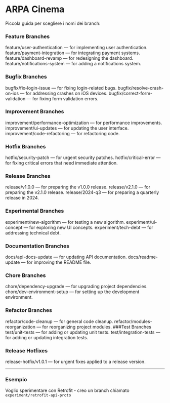 # ARPA Cinema

Piccola guida per scegliere i nomi dei branch:

### Feature Branches
feature/user-authentication — for implementing user authentication.
feature/payment-integration — for integrating payment systems.
feature/dashboard-revamp — for redesigning the dashboard.
feature/notifications-system — for adding a notifications system.
### Bugfix Branches
bugfix/fix-login-issue — for fixing login-related bugs.
bugfix/resolve-crash-on-ios — for addressing crashes on iOS devices.
bugfix/correct-form-validation — for fixing form validation errors.
### Improvement Branches
improvement/performance-optimization — for performance improvements.
improvement/ui-updates — for updating the user interface.
improvement/code-refactoring — for refactoring code.
### Hotfix Branches
hotfix/security-patch — for urgent security patches.
hotfix/critical-error — for fixing critical errors that need immediate attention.
### Release Branches
release/v1.0.0 — for preparing the v1.0.0 release.
release/v2.1.0 — for preparing the v2.1.0 release.
release/2024-q3 — for preparing a quarterly release in 2024.
### Experimental Branches
experiment/new-algorithm — for testing a new algorithm.
experiment/ui-concept — for exploring new UI concepts.
experiment/tech-debt — for addressing technical debt.
### Documentation Branches
docs/api-docs-update — for updating API documentation.
docs/readme-update — for improving the README file.
### Chore Branches
chore/dependency-upgrade — for upgrading project dependencies.
chore/dev-environment-setup — for setting up the development environment.
### Refactor Branches
refactor/code-cleanup — for general code cleanup.
refactor/modules-reorganization — for reorganizing project modules.
###Test Branches
test/unit-tests — for adding or updating unit tests.
test/integration-tests — for adding or updating integration tests.
### Release Hotfixes
release-hotfix/v1.0.1 — for urgent fixes applied to a release version.

---

### Esempio
Voglio sperimentare con Retrofit - creo un branch chiamato `experiment/retrofit-api-proto`
